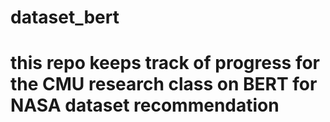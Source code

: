 # dataset_bert
# this repo keeps track of progress for the CMU research class on BERT for NASA dataset recommendation
